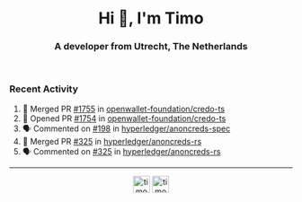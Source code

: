 <h1 align="center">Hi 👋, I'm Timo</h1>
<h3 align="center">A developer from Utrecht, The Netherlands</h3>
<br/>
<!-- https://github.com/rahuldkjain/github-profile-readme-generator --!>

<!--  <p align="left"><img src="https://github-readme-stats.vercel.app/api?username=timoglastra&show_icons=true&count_private=true&" alt="timoglastra" /></p> --!>

<!--
Github language stats
<p align="left"><img src="https://github-readme-stats.vercel.app/api/top-langs/?username=timoglastra&layout=compact" alt="timoglastra" /><p>
-->

<!-- Codestats language stats -->
<!-- <p align="left"><img src="https://codestats-readme.vercel.app/api/top-langs/?username=timoglastra&layout=compact&language_count=12" alt="timoglastra" /><p>    --!>
  
<h3>Recent Activity</h3>

<!--START_SECTION:activity-->
1. 🎉 Merged PR [#1755](https://github.com/openwallet-foundation/credo-ts/pull/1755) in [openwallet-foundation/credo-ts](https://github.com/openwallet-foundation/credo-ts)
2. 💪 Opened PR [#1754](https://github.com/openwallet-foundation/credo-ts/pull/1754) in [openwallet-foundation/credo-ts](https://github.com/openwallet-foundation/credo-ts)
3. 🗣 Commented on [#198](https://github.com/hyperledger/anoncreds-spec/issues/198#issuecomment-1938084418) in [hyperledger/anoncreds-spec](https://github.com/hyperledger/anoncreds-spec)
4. 🎉 Merged PR [#325](https://github.com/hyperledger/anoncreds-rs/pull/325) in [hyperledger/anoncreds-rs](https://github.com/hyperledger/anoncreds-rs)
5. 🗣 Commented on [#325](https://github.com/hyperledger/anoncreds-rs/pull/325#issuecomment-1937997432) in [hyperledger/anoncreds-rs](https://github.com/hyperledger/anoncreds-rs)
<!--END_SECTION:activity-->

---

<p align="center">
<a href="https://twitter.com/timoglastra" target="blank"><img align="center" src="https://cdn.jsdelivr.net/npm/simple-icons@3.0.1/icons/twitter.svg" alt="timoglastra" height="30" width="30" /></a>
<a href="https://linkedin.com/in/timoglastra" target="blank"><img align="center" src="https://cdn.jsdelivr.net/npm/simple-icons@3.0.1/icons/linkedin.svg" alt="timoglastra" height="30" width="30" /></a>
</p>



